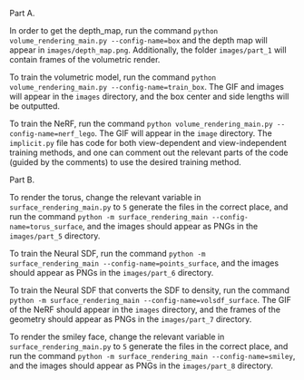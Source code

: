 
Part A.

In order to get the depth_map, run the command `python volume_rendering_main.py --config-name=box` and the depth map will appear in `images/depth_map.png`. Additionally, the folder `images/part_1` will contain frames of the volumetric render.

To train the volumetric model, run the command `python volume_rendering_main.py --config-name=train_box`. The GIF and images will appear in the `images` directory, and the box center and side lengths will be outputted.

To train the NeRF, run the command `python volume_rendering_main.py --config-name=nerf_lego`. The GIF will appear in the `image` directory. The `implicit.py` file has code for both view-dependent and view-independent training methods, and one can comment out the relevant parts of the code (guided by the comments) to use the desired training method.

Part B.

To render the torus, change the relevant variable in `surface_rendering_main.py` to `5` generate the files in the correct place, and run the command `python -m surface_rendering_main --config-name=torus_surface`, and the images should appear as PNGs in the `images/part_5` directory.

To train the Neural SDF, run the command `python -m surface_rendering_main --config-name=points_surface`, and the images should appear as PNGs in the `images/part_6` directory.

To train the Neural SDF that converts the SDF to density, run the command `python -m surface_rendering_main --config-name=volsdf_surface`. The GIF of the NeRF should appear in the `images` directory, and the frames of the geometry should appear as PNGs in the `images/part_7` directory.

To render the smiley face, change the relevant variable in `surface_rendering_main.py` to `5` generate the files in the correct place, and run the command `python -m surface_rendering_main --config-name=smiley`, and the images should appear as PNGs in the `images/part_8` directory.

